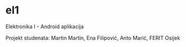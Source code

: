 # el1
Elektronika I - Android aplikacija

Projekt studenata: Martin Martin, Ena Filipović, Anto Marić, FERIT Osijek
